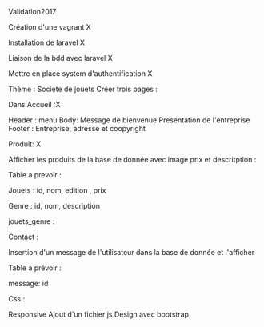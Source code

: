 Validation2017

Création d'une vagrant X

Installation de laravel X

Liaison de la bdd avec laravel X

Mettre en place system d'authentification X

Thème : Societe de jouets Créer trois pages :

Dans Accueil :X

Header : menu Body: Message de bienvenue Presentation de l'entreprise Footer : Entreprise, adresse et coopyright

Produit: X

Afficher les produits de la base de donnée avec image prix et descritption :

Table a prevoir :

Jouets : id, nom, edition , prix

Genre : id, nom, description

jouets_genre :

Contact :

Insertion d'un message de l'utilisateur dans la base de donnée et l'afficher

Table a prévoir :

message: id

Css :

Responsive
Ajout d'un fichier js
Design avec bootstrap
